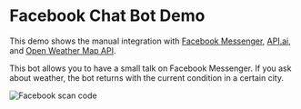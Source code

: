 # Facebook Chat Bot Demo

This demo shows the manual integration with [Facebook Messenger](https://developers.facebook.com/),
[API.ai](https://console.api.ai), and [Open Weather Map API](http://openweathermap.org/).

This bot allows you to have a small talk on Facebook Messenger.
If you ask about weather, the bot returns with the current condition in a certain city.

![Facebook scan code](https://github.com/girliemac/fb-apiai-bot-demo/blob/master/public/images/fb-bot.gif)
